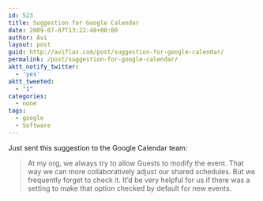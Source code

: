 ```yaml
---
id: 523
title: Suggestion for Google Calendar
date: 2009-07-07T13:22:48+00:00
author: Avi
layout: post
guid: http://aviflax.com/post/suggestion-for-google-calendar/
permalink: /post/suggestion-for-google-calendar/
aktt_notify_twitter:
  - 'yes'
aktt_tweeted:
  - "1"
categories:
  - none
tags:
  - google
  - Software
---
```

Just sent this suggestion to the Google Calendar team:

> At my org, we always try to allow Guests to modify the event. That way we can more collaboratively adjust our shared schedules. But we frequently forget to check it. It&#8217;d be very helpful for us if there was a setting to make that option checked by default for new events.